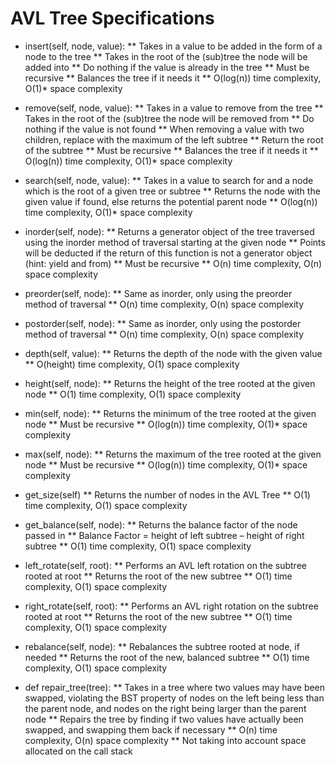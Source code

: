 # AVL Tree Specifications

* insert(self, node, value):
** Takes in a value to be added in the form of a node to the tree
** Takes in the root of the (sub)tree the node will be added into
** Do nothing if the value is already in the tree
** Must be recursive
** Balances the tree if it needs it
** O(log(n)) time complexity, O(1)* space complexity

* remove(self, node, value):
** Takes in a value to remove from the tree
** Takes in the root of the (sub)tree the node will be removed from
** Do nothing if the value is not found
** When removing a value with two children, replace with the maximum of the left subtree
** Return the root of the subtree
** Must be recursive
** Balances the tree if it needs it
** O(log(n)) time complexity, O(1)* space complexity

* search(self, node, value):
** Takes in a value to search for and a node which is the root of a given tree or subtree
** Returns the node with the given value if found, else returns the potential parent node
** O(log(n)) time complexity, O(1)* space complexity

* inorder(self, node):
** Returns a generator object of the tree traversed using the inorder method of traversal starting at the given node
** Points will be deducted if the return of this function is not a generator object (hint: yield and from)
** Must be recursive
** O(n) time complexity, O(n) space complexity

* preorder(self, node):
** Same as inorder, only using the preorder method of traversal
** O(n) time complexity, O(n) space complexity

* postorder(self, node):
** Same as inorder, only using the postorder method of traversal
** O(n) time complexity, O(n) space complexity

* depth(self, value):
** Returns the depth of the node with the given value
** O(height) time complexity, O(1) space complexity

* height(self, node):
** Returns the height of the tree rooted at the given node
** O(1) time complexity, O(1) space complexity

* min(self, node):
** Returns the minimum of the tree rooted at the given node
** Must be recursive
** O(log(n)) time complexity, O(1)* space complexity

* max(self, node):
** Returns the maximum of the tree rooted at the given node
** Must be recursive
** O(log(n)) time complexity, O(1)* space complexity

* get_size(self)
** Returns the number of nodes in the AVL Tree
** O(1) time complexity, O(1) space complexity

* get_balance(self, node):
** Returns the balance factor of the node passed in
** Balance Factor = height of left subtree – height of right subtree
** O(1) time complexity, O(1) space complexity

* left_rotate(self, root):
** Performs an AVL left rotation on the subtree rooted at root
** Returns the root of the new subtree
** O(1) time complexity, O(1) space complexity

* right_rotate(self, root):
** Performs an AVL right rotation on the subtree rooted at root
** Returns the root of the new subtree
** O(1) time complexity, O(1) space complexity

* rebalance(self, node):
** Rebalances the subtree rooted at node, if needed
** Returns the root of the new, balanced subtree
** O(1) time complexity, O(1) space complexity
 
* def repair_tree(tree):
** Takes in a tree where two values may have been swapped, violating the BST property of nodes on the left being less than the parent node, and nodes on the right being larger than the parent node
** Repairs the tree by finding if two values have actually been swapped, and swapping them back if necessary
** O(n) time complexity, O(n) space complexity
** Not taking into account space allocated on the call stack


